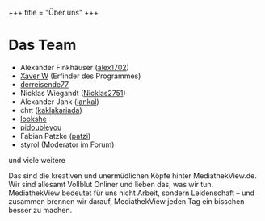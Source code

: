 +++
title = "Über uns"
+++

<div class="jumbotron">
  <h1>Das Team</h1>
  <ul>
    <li>Alexander Finkhäuser (<a href="https://github.com/orgs/mediathekview/people/alex1702" target="_blank">alex1702</a>)</li>
    <li><a href="https://github.com/orgs/mediathekview/people/xaverW" target="_blank">Xaver W</a> (Erfinder des Programmes)</li>
    <li><a href="https://github.com/orgs/mediathekview/people/derreisende77" target="_blank">derreisende77</a></li>
    <li>Nicklas Wiegandt (<a href="https://github.com/orgs/mediathekview/people/Nicklas2751" target="_blank">Nicklas2751</a>)</li>
    <li>Alexander Jank (<a href="https://github.com/orgs/mediathekview/people/jankal" target="_blank">jankal</a>)</li>
    <li>chπ (<a href="https://github.com/orgs/mediathekview/people/kaklakariada" target="_blank">kaklakariada</a>)</li>
    <li><a href="https://github.com/orgs/mediathekview/people/lookshe" target="_blank">lookshe</a></li>
    <li><a href="https://github.com/orgs/mediathekview/people/pidoubleyou" target="_blank">pidoubleyou</a></li>
    <li>Fabian Patzke (<a href="https://github.com/orgs/mediathekview/people/patzi" target="_blank">patzi</a>)</li>
    <li>styrol (Moderator im Forum)</li>
  </ul>
  <p>und viele weitere</p>
  <p>
    Das sind die kreativen und unermüdlichen Köpfe hinter MediathekView.de.
    Wir sind allesamt Vollblut Onliner und lieben das, was wir tun.
    MediathekView bedeutet für uns nicht Arbeit, sondern Leidenschaft – und
    zusammen brennen wir darauf, MediathekView jeden Tag ein bisschen
    besser zu machen.
  </p>
  
</div>